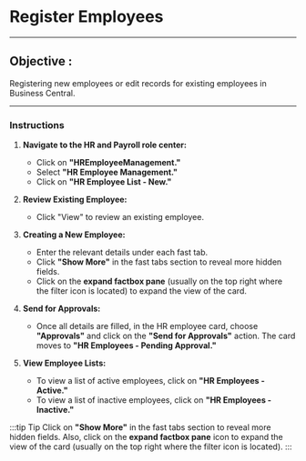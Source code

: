 # Register Employees
---

<div class="customized-intro-container" id="introduction">
    <h2 class="configuring-hr-setups"> Objective : </h2>
    <p> Registering new employees or edit records for existing employees in Business Central. </p>
</div>

---

### Instructions

1. **Navigate to the HR and Payroll role center:**
   - Click on **"HREmployeeManagement."**
   - Select **"HR Employee Management."**
   - Click on **"HR Employee List - New."**

2. **Review Existing Employee:**
   - Click "View" to review an existing employee.

3. **Creating a New Employee:**
   - Enter the relevant details under each fast tab.
   - Click **"Show More"** in the fast tabs section to reveal more hidden fields.
   - Click on the **expand factbox pane** (usually on the top right where the filter icon is located) to expand the view of the card.

4. **Send for Approvals:**
   - Once all details are filled, in the HR employee card, choose **"Approvals"** and click on the **"Send for Approvals"** action. The card moves to **"HR Employees - Pending Approval."**

5. **View Employee Lists:**
   - To view a list of active employees, click on **"HR Employees - Active."**
   - To view a list of inactive employees, click on **"HR Employees - Inactive."**

:::tip Tip
Click on **"Show More"** in the fast tabs section to reveal more hidden fields. Also, click on the **expand factbox pane** icon to expand the view of the card (usually on the top right where the filter icon is located).
:::
